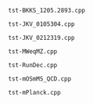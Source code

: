`tst-BKKS_1205.2893.cpp`

`tst-JKV_0105304.cpp`

`tst-JKV_0212319.cpp`

`tst-MWeqMZ.cpp`

`tst-RunDec.cpp`

`tst-mOSmMS_QCD.cpp`

`tst-mPlanck.cpp`
